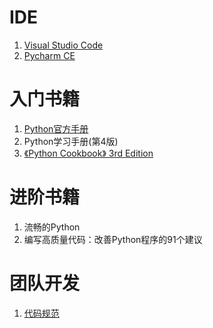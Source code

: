 # IDE
1. [Visual Studio Code](https://code.visualstudio.com/)
2. [Pycharm CE](https://www.jetbrains.com/pycharm/)

# 入门书籍
1. [Python官方手册](https://docs.python.org)
2. Python学习手册(第4版)
3. [《Python Cookbook》 3rd Edition](https://github.com/yidao620c/python3-cookbook)

# 进阶书籍
1. 流畅的Python
2. 编写高质量代码：改善Python程序的91个建议

# 团队开发
1. [代码规范](https://zh-google-styleguide.readthedocs.io/en/latest/google-python-styleguide/contents/)
